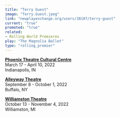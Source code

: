 ```yaml
---
title: "Terry Guest"
image: "Terry.Guest.jpeg"
link: "newplayexchange.org/users/38107/terry-guest"
current: "true"
promoted: "true"
related:
- Rolling World Premieres
play: "The Magnolia Ballet"
type: "rolling_premier"
---
```


[**Phoenix Theatre Cultural Centre**](https://www.phoenixtheatre.org)\
March 17 - April 10, 2022\
Indianapolis, IN

[**Alleyway Theatre**](https://www.alleyway.com/)\
September 8 - October 1, 2022\
Buffalo, NY

[**Williamston Theatre**](https://www.williamstontheatre.org/shows/2022-2023/magnolia-ballet-part-1)\
October 13 - November 4, 2022\
Williamston, MI
